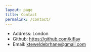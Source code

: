 ```yaml
---
layout: page
title: Contact
permalink: /contact/
---
```



* Address: London
* Github: <a href= "https://github.com/kiflay" target ="_blank"> https://github.com/kiflay </a>
* Email:  <a href="mailto:kteweldebrhane@gmail.com"> kteweldebrhane@gmail.com </a>